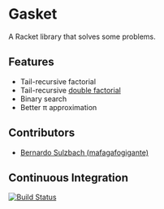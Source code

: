 # Gasket

A Racket library that solves some problems.

## Features

+ Tail-recursive factorial
+ Tail-recursive [double factorial](https://en.wikipedia.org/wiki/Double_factorial)
+ Binary search
+ Better π approximation

## Contributors

+ [Bernardo Sulzbach (mafagafogigante)](http://www.mafagafogigante.org/)

## Continuous Integration

[![Build Status](https://travis-ci.org/mafagafogigante/gasket.svg?branch=master)](https://travis-ci.org/mafagafogigante/gasket)
